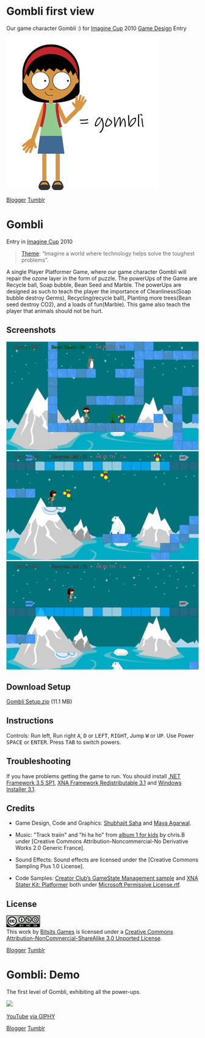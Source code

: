 Gombli first view
===
Our game character Gombli :) 
for [Imagine Cup] 2010 [Game Design] Entry

![](https://github.com/Bitsits/Gombli-Assets/raw/master/Blog/Gombli.png)

[Blogger](https://bitsits.blogspot.com/2010/03/gombli-first-view.html)
[Tumblr](https://bitsits.tumblr.com/post/96168532100/gombli-first-view-our-game-character-gombli)

Gombli
======
Entry in [Imagine Cup] 2010

> [Theme](http://imaginecup.com/CompetitionsContent/MDG.aspx): “Imagine a world where technology helps solve the toughest problems”.

A single Player Platformer Game, where our game character Gombli will repair the ozone layer in the form of puzzle. The powerUps of the Game are Recycle ball, Soap bubble, Bean Seed and Marble. The powerUps are designed as such to teach the player the importance of Cleanliness(Soap bubble destroy Germs), Recycling(recycle ball), Planting more trees(Bean seed destroy CO2), and a loads of fun(Marble). This game also teach the player that animals should not be hurt.

Screenshots
---
![](https://github.com/Bitsits/Gombli-Assets/raw/master/Blog/Gombli1.png)
![](https://github.com/Bitsits/Gombli-Assets/raw/master/Blog/Gombli2.png)
![](https://github.com/Bitsits/Gombli-Assets/raw/master/Blog/Gombli3.png)

Download Setup
---
[Gombli Setup.zip][zip] (11.1 MB)


Instructions
---
Controls: Run left, Run right <kbd>A</kbd>, <kbd>D</kbd> or <kbd>LEFT</kbd>, <kbd>RIGHT</kbd>, Jump <kbd>W</kbd> or <kbd>UP</kbd>. Use Power <kbd>SPACE</kbd> or <kbd>ENTER</kbd>. Press <kbd>TAB</kbd> to switch powers.


Troubleshooting
---
If you have problems getting the game to run. You should install [.NET Framework 3.5 SP1], [XNA Framework Redistributable 3.1] and [Windows Installer 3.1].

Credits
---
- Game Design, Code and Graphics: [Shubhajit Saha] and [Maya Agarwal].

- Music: "Track traiin" and "hi ha ho" from [album 1 for kids](http://www.jamendo.com/en/album/41527) by chris.B under [Creative Commons Attribution-Noncommercial-No Derivative Works 2.0 Generic France].

- Sound Effects: Sound effects are licensed under the [Creative Commons Sampling Plus 1.0 License].

- Code Samples: [Creator Club’s GameState Management sample] and [XNA Stater Kit: Platformer] both under [Microsoft Permissive License.rtf].

License
--
[![](https://github.com/Bitsits/Gombli-Assets/raw/master/Blog/cc.png)][Creative Commons Attribution-NonCommercial-ShareAlike 3.0 Unported License]  
This work by [Bitsits Games] is licensed under a [Creative Commons Attribution-NonCommercial-ShareAlike 3.0 Unported License].

[Blogger](https://bitsits.blogspot.com/2010/03/gombli.html)
[Tumblr](https://bitsits.tumblr.com/post/96168939210/gombli-entry-in-imagine-cup-2010-theme)


Gombli: Demo
===
The first level of Gombli, exhibiting all the power-ups.

<!-- [![](http://i3.ytimg.com/vi/3JaXCBq9Ecw/hqdefault.jpg)][video] -->
[![](https://github.com/Bitsits/Gombli-Assets/raw/master/Blog/JQe84L2uoYTAPXrJjl.gif)][video]

[YouTube][video] [via GIPHY](https://giphy.com/gifs/JQe84L2uoYTAPXrJjl)

[Blogger](https://bitsits.blogspot.com/2011/08/gombli-demo.html)
[Tumblr](https://bitsits.tumblr.com/post/96171436355/gombli-demo-the-first-level-of-gombli)


[.NET Framework 3.5 SP1]: http://www.microsoft.com/downloads/details.aspx?FamilyID=ab99342f-5d1a-413d-8319-81da479ab0d7
[XNA Framework Redistributable 3.1]: http://www.microsoft.com/downloads/details.aspx?FamilyID=53867a2a-e249-4560-8011-98eb3e799ef2
[Windows Installer 3.1]: http://www.microsoft.com/downloads/details.aspx?displaylang=en&FamilyID=889482fc-5f56-4a38-b838-de776fd4138c

[Creator Club’s GameState Management sample]: http://creators.xna.com/en-US/samples/gamestatemanagement
[XNA Stater Kit: Platformer]: http://msdn.microsoft.com/en-us/library/dd254918.aspx
[Microsoft Permissive License.rtf]: http://creators.xna.com/downloads/?id=15

[Creative Commons Attribution-NonCommercial-ShareAlike 3.0 Unported License]: http://creativecommons.org/licenses/by-nc-sa/3.0/

[Bitsits Games]: https://bitsits.blogspot.com
[Shubhajit Saha]: https://suvozit.blogspot.com
[Maya Agarwal]: https://mayaagarwal.blogspot.com

[Imagine Cup]: http://imaginecup.com/
[Game Design]: http://imaginecup.com/Competition/mycompetitionportal.aspx?competitionId=38
[zip]: https://github.com/Bitsits/Gombli-Assets/raw/master/Gombli%20(Setup).zip
[video]: https://youtu.be/3JaXCBq9Ecw
